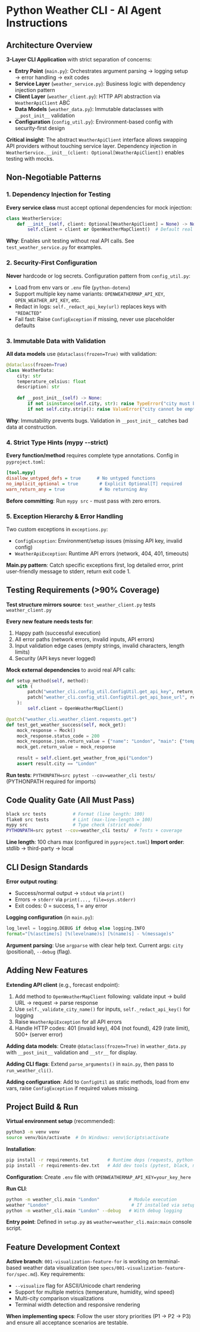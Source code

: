 # Python Weather CLI - AI Agent Instructions

## Architecture Overview

**3-Layer CLI Application** with strict separation of concerns:
- **Entry Point** (`main.py`): Orchestrates argument parsing → logging setup → error handling → exit codes
- **Service Layer** (`weather_service.py`): Business logic with dependency injection pattern
- **Client Layer** (`weather_client.py`): HTTP API abstraction via `WeatherApiClient` ABC
- **Data Models** (`weather_data.py`): Immutable dataclasses with `__post_init__` validation
- **Configuration** (`config_util.py`): Environment-based config with security-first design

**Critical insight**: The abstract `WeatherApiClient` interface allows swapping API providers without touching service layer. Dependency injection in `WeatherService.__init__(client: Optional[WeatherApiClient])` enables testing with mocks.

## Non-Negotiable Patterns

### 1. Dependency Injection for Testing
**Every service class** must accept optional dependencies for mock injection:
```python
class WeatherService:
    def __init__(self, client: Optional[WeatherApiClient] = None) -> None:
        self.client = client or OpenWeatherMapClient()  # Default real implementation
```
**Why**: Enables unit testing without real API calls. See `test_weather_service.py` for examples.

### 2. Security-First Configuration
**Never** hardcode or log secrets. Configuration pattern from `config_util.py`:
- Load from env vars or `.env` file (`python-dotenv`)
- Support multiple key name variants: `OPENWEATHERMAP_API_KEY`, `OPEN_WEATHER_API_KEY`, etc.
- Redact in logs: `self._redact_api_key(url)` replaces keys with `"REDACTED"`
- Fail fast: Raise `ConfigException` if missing, never use placeholder defaults

### 3. Immutable Data with Validation
**All data models** use `@dataclass(frozen=True)` with validation:
```python
@dataclass(frozen=True)
class WeatherData:
    city: str
    temperature_celsius: float
    description: str
    
    def __post_init__(self) -> None:
        if not isinstance(self.city, str): raise TypeError("city must be a string")
        if not self.city.strip(): raise ValueError("city cannot be empty")
```
**Why**: Immutability prevents bugs. Validation in `__post_init__` catches bad data at construction.

### 4. Strict Type Hints (mypy --strict)
**Every function/method** requires complete type annotations. Config in `pyproject.toml`:
```ini
[tool.mypy]
disallow_untyped_defs = true      # No untyped functions
no_implicit_optional = true        # Explicit Optional[T] required
warn_return_any = true             # No returning Any
```
**Before committing**: Run `mypy src` - must pass with zero errors.

### 5. Exception Hierarchy & Error Handling
Two custom exceptions in `exceptions.py`:
- `ConfigException`: Environment/setup issues (missing API key, invalid config)
- `WeatherApiException`: Runtime API errors (network, 404, 401, timeouts)

**Main.py pattern**: Catch specific exceptions first, log detailed error, print user-friendly message to stderr, return exit code 1.

## Testing Requirements (>90% Coverage)

**Test structure mirrors source**: `test_weather_client.py` tests `weather_client.py`

**Every new feature needs tests for**:
1. Happy path (successful execution)
2. All error paths (network errors, invalid inputs, API errors)
3. Input validation edge cases (empty strings, invalid characters, length limits)
4. Security (API keys never logged)

**Mock external dependencies** to avoid real API calls:
```python
def setup_method(self, method):
    with (
        patch("weather_cli.config_util.ConfigUtil.get_api_key", return_value="test_key"),
        patch("weather_cli.config_util.ConfigUtil.get_api_base_url", return_value="https://api.openweathermap.org/data/2.5"),
    ):
        self.client = OpenWeatherMapClient()

@patch("weather_cli.weather_client.requests.get")
def test_get_weather_success(self, mock_get):
    mock_response = Mock()
    mock_response.status_code = 200
    mock_response.json.return_value = {"name": "London", "main": {"temp": 15.5}, "weather": [{"description": "partly cloudy"}]}
    mock_get.return_value = mock_response
    
    result = self.client.get_weather_from_api("London")
    assert result.city == "London"
```

**Run tests**: `PYTHONPATH=src pytest --cov=weather_cli tests/` (PYTHONPATH required for imports)

## Code Quality Gate (All Must Pass)

```bash
black src tests          # Format (line length: 100)
flake8 src tests         # Lint (max-line-length = 100)
mypy src                 # Type check (strict mode)
PYTHONPATH=src pytest --cov=weather_cli tests/  # Tests + coverage
```

**Line length**: 100 chars max (configured in `pyproject.toml`)
**Import order**: stdlib → third-party → local

## CLI Design Standards

**Error output routing**:
- Success/normal output → `stdout` via `print()`
- Errors → `stderr` via `print(..., file=sys.stderr)`
- Exit codes: 0 = success, 1 = any error

**Logging configuration** (in `main.py`):
```python
log_level = logging.DEBUG if debug else logging.INFO
format="[%(asctime)s] [%(levelname)s] [%(name)s] - %(message)s"
```

**Argument parsing**: Use `argparse` with clear help text. Current args: `city` (positional), `--debug` (flag).

## Adding New Features

**Extending API client** (e.g., forecast endpoint):
1. Add method to `OpenWeatherMapClient` following: validate input → build URL → request → parse response
2. Use `self._validate_city_name()` for inputs, `self._redact_api_key()` for logging
3. Raise `WeatherApiException` for all API errors
4. Handle HTTP codes: 401 (invalid key), 404 (not found), 429 (rate limit), 500+ (server error)

**Adding data models**: Create `@dataclass(frozen=True)` in `weather_data.py` with `__post_init__` validation and `__str__` for display.

**Adding CLI flags**: Extend `parse_arguments()` in `main.py`, then pass to `run_weather_cli()`.

**Adding configuration**: Add to `ConfigUtil` as static methods, load from env vars, raise `ConfigException` if required values missing.

## Project Build & Run

**Virtual environment setup** (recommended):
```bash
python3 -m venv venv
source venv/bin/activate  # On Windows: venv\Scripts\activate
```

**Installation**:
```bash
pip install -r requirements.txt       # Runtime deps (requests, python-dotenv)
pip install -r requirements-dev.txt   # Add dev tools (pytest, black, mypy, flake8)
```

**Configuration**: Create `.env` file with `OPENWEATHERMAP_API_KEY=your_key_here`

**Run CLI**:
```bash
python -m weather_cli.main "London"           # Module execution
weather "London"                               # If installed via setup.py
python -m weather_cli.main "London" --debug   # With debug logging
```

**Entry point**: Defined in `setup.py` as `weather=weather_cli.main:main` console script.

## Feature Development Context

**Active branch**: `001-visualization-feature-for` is working on terminal-based weather data visualization (see `specs/001-visualization-feature-for/spec.md`). Key requirements:
- `--visualize` flag for ASCII/Unicode chart rendering
- Support for multiple metrics (temperature, humidity, wind speed)
- Multi-city comparison visualizations
- Terminal width detection and responsive rendering

**When implementing specs**: Follow the user story priorities (P1 → P2 → P3) and ensure all acceptance scenarios are testable.
